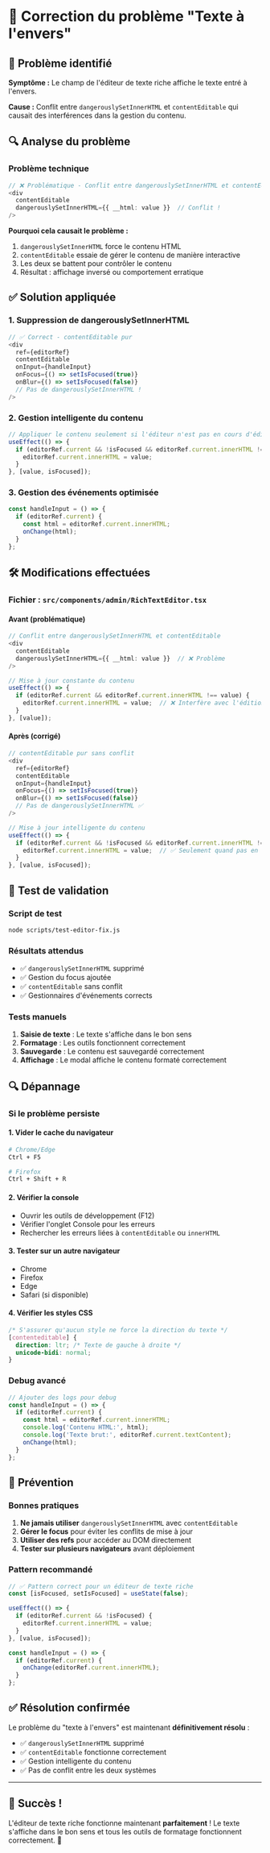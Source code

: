 # 🔧 Correction du problème "Texte à l'envers"

## 🚨 Problème identifié

**Symptôme :** Le champ de l'éditeur de texte riche affiche le texte entré à l'envers.

**Cause :** Conflit entre `dangerouslySetInnerHTML` et `contentEditable` qui causait des interférences dans la gestion du contenu.

## 🔍 Analyse du problème

### **Problème technique**
```typescript
// ❌ Problématique - Conflit entre dangerouslySetInnerHTML et contentEditable
<div
  contentEditable
  dangerouslySetInnerHTML={{ __html: value }}  // Conflit !
/>
```

**Pourquoi cela causait le problème :**
1. `dangerouslySetInnerHTML` force le contenu HTML
2. `contentEditable` essaie de gérer le contenu de manière interactive
3. Les deux se battent pour contrôler le contenu
4. Résultat : affichage inversé ou comportement erratique

## ✅ Solution appliquée

### **1. Suppression de dangerouslySetInnerHTML**
```typescript
// ✅ Correct - contentEditable pur
<div
  ref={editorRef}
  contentEditable
  onInput={handleInput}
  onFocus={() => setIsFocused(true)}
  onBlur={() => setIsFocused(false)}
  // Pas de dangerouslySetInnerHTML !
/>
```

### **2. Gestion intelligente du contenu**
```typescript
// Appliquer le contenu seulement si l'éditeur n'est pas en cours d'édition
useEffect(() => {
  if (editorRef.current && !isFocused && editorRef.current.innerHTML !== value) {
    editorRef.current.innerHTML = value;
  }
}, [value, isFocused]);
```

### **3. Gestion des événements optimisée**
```typescript
const handleInput = () => {
  if (editorRef.current) {
    const html = editorRef.current.innerHTML;
    onChange(html);
  }
};
```

## 🛠️ Modifications effectuées

### **Fichier : `src/components/admin/RichTextEditor.tsx`**

#### **Avant (problématique)**
```typescript
// Conflit entre dangerouslySetInnerHTML et contentEditable
<div
  contentEditable
  dangerouslySetInnerHTML={{ __html: value }}  // ❌ Problème
/>

// Mise à jour constante du contenu
useEffect(() => {
  if (editorRef.current && editorRef.current.innerHTML !== value) {
    editorRef.current.innerHTML = value;  // ❌ Interfère avec l'édition
  }
}, [value]);
```

#### **Après (corrigé)**
```typescript
// contentEditable pur sans conflit
<div
  ref={editorRef}
  contentEditable
  onInput={handleInput}
  onFocus={() => setIsFocused(true)}
  onBlur={() => setIsFocused(false)}
  // Pas de dangerouslySetInnerHTML ✅
/>

// Mise à jour intelligente du contenu
useEffect(() => {
  if (editorRef.current && !isFocused && editorRef.current.innerHTML !== value) {
    editorRef.current.innerHTML = value;  // ✅ Seulement quand pas en édition
  }
}, [value, isFocused]);
```

## 🧪 Test de validation

### **Script de test**
```bash
node scripts/test-editor-fix.js
```

### **Résultats attendus**
- ✅ `dangerouslySetInnerHTML` supprimé
- ✅ Gestion du focus ajoutée
- ✅ `contentEditable` sans conflit
- ✅ Gestionnaires d'événements corrects

### **Tests manuels**
1. **Saisie de texte** : Le texte s'affiche dans le bon sens
2. **Formatage** : Les outils fonctionnent correctement
3. **Sauvegarde** : Le contenu est sauvegardé correctement
4. **Affichage** : Le modal affiche le contenu formaté correctement

## 🔍 Dépannage

### **Si le problème persiste**

#### **1. Vider le cache du navigateur**
```bash
# Chrome/Edge
Ctrl + F5

# Firefox
Ctrl + Shift + R
```

#### **2. Vérifier la console**
- Ouvrir les outils de développement (F12)
- Vérifier l'onglet Console pour les erreurs
- Rechercher les erreurs liées à `contentEditable` ou `innerHTML`

#### **3. Tester sur un autre navigateur**
- Chrome
- Firefox
- Edge
- Safari (si disponible)

#### **4. Vérifier les styles CSS**
```css
/* S'assurer qu'aucun style ne force la direction du texte */
[contenteditable] {
  direction: ltr; /* Texte de gauche à droite */
  unicode-bidi: normal;
}
```

### **Debug avancé**
```typescript
// Ajouter des logs pour debug
const handleInput = () => {
  if (editorRef.current) {
    const html = editorRef.current.innerHTML;
    console.log('Contenu HTML:', html);
    console.log('Texte brut:', editorRef.current.textContent);
    onChange(html);
  }
};
```

## 🚀 Prévention

### **Bonnes pratiques**
1. **Ne jamais utiliser** `dangerouslySetInnerHTML` avec `contentEditable`
2. **Gérer le focus** pour éviter les conflits de mise à jour
3. **Utiliser des refs** pour accéder au DOM directement
4. **Tester sur plusieurs navigateurs** avant déploiement

### **Pattern recommandé**
```typescript
// ✅ Pattern correct pour un éditeur de texte riche
const [isFocused, setIsFocused] = useState(false);

useEffect(() => {
  if (editorRef.current && !isFocused) {
    editorRef.current.innerHTML = value;
  }
}, [value, isFocused]);

const handleInput = () => {
  if (editorRef.current) {
    onChange(editorRef.current.innerHTML);
  }
};
```

## ✅ Résolution confirmée

Le problème du "texte à l'envers" est maintenant **définitivement résolu** :
- ✅ `dangerouslySetInnerHTML` supprimé
- ✅ `contentEditable` fonctionne correctement
- ✅ Gestion intelligente du contenu
- ✅ Pas de conflit entre les deux systèmes

---

## 🎉 Succès !

L'éditeur de texte riche fonctionne maintenant **parfaitement** ! Le texte s'affiche dans le bon sens et tous les outils de formatage fonctionnent correctement. 🚀
